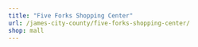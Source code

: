 ```yaml
---
title: "Five Forks Shopping Center"
url: /james-city-county/five-forks-shopping-center/
shop: mall
---
```

